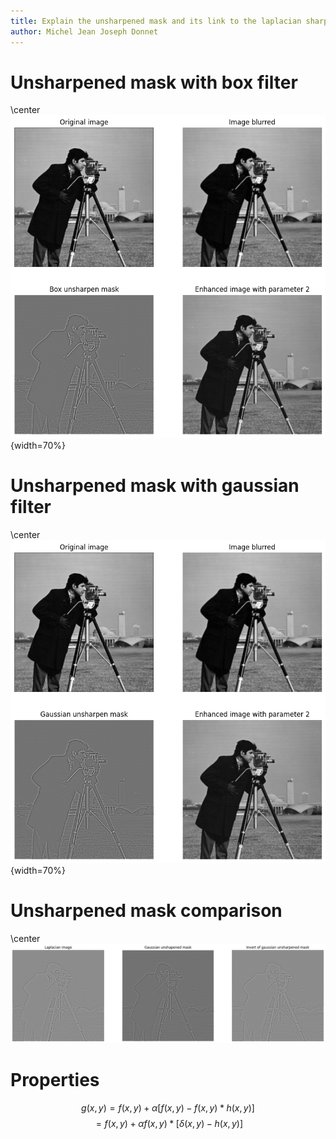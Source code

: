 ```yaml
---
title: Explain the unsharpened mask and its link to the laplacian sharpening
author: Michel Jean Joseph Donnet
---
```


# Unsharpened mask with box filter

\center ![](./images/enhanced_box.png){width=70%}

# Unsharpened mask with gaussian filter

\center ![](./images/enhanced_gaussian.png){width=70%}

# Unsharpened mask comparison

\center ![](./images/unsharpened_mask_comparison.png)

# Properties

$$g(x,y) = f(x,y) + \alpha [ f(x,y)- f(x,y) * h(x,y)]$$
$$= f(x,y) + \alpha f(x,y) * [ \delta(x,y) - h(x,y)]$$
